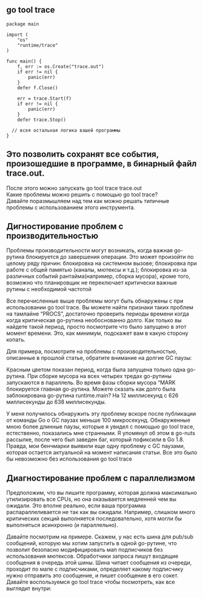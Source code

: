 ## go tool trace


```golang
package main

import (
    "os"
    "runtime/trace"
)

func main() {
    f, err := os.Create("trace.out")
    if err != nil {
        panic(err)
    }
    defer f.Close()

    err = trace.Start(f)
    if err != nil {
        panic(err)
    }
    defer trace.Stop()

  // всея остальная логика вашей программы
}
```

## Это позволить сохранят все события, произошедшие в программе, в бинарный файл trace.out. 

После этого можно запускать go tool trace trace.out  
Какие проблемы можно решить с помощью go tool trace?  
Давайте поразмышляем над тем как можно решать типичные проблемы с использованием этого инструмента.  

## Дигностирование проблем с производительностью  
Проблемы производительности могут возникать, когда важная go-рутина блокируется до завершения операции. Это может произойти по целому ряду причин: блокировка на системном вызове; блокировка при работе с общей памятью (каналы, мютексы и т.д.); блокировка из-за различных событий рантайма(например, сборка мусора), кроме того, возможно что планировщик не переключает критически важные рутины с необходимой частотой

Все перечисленные выше проблемы могут быть обнаружены с при использовании go tool trace. Вы можете найти признаки таких проблем на тамлайне “PROCS”, достаточно проверить периоды времени когда когда критическая go-рутина необоснованно долго. Как только вы найдете такой период, просто посмотрите что было запущено в этот момент времени. Это, как минимум, подскажет вам в какую сторону копать.  

Для примера, посмотрите на проблемы с производительностью, описанные в прошлой статье, обратите внимание на долгие GC паузы:   

Красным цветом показан период, когда была запущена только одна go-рутина. При сборке мусора на всех четырех тредах go-рутины запускаются в параллель. Во время фазы сборки мусора “MARK блокируется главная go-рутина. Можете сказать как долго была заблокирована go-рутина runtime.main? На 12 миллисекунд с 626 миллисекунды до 638 миллисекунды.

У меня получилось обнаружить эту проблему вскоре после публикации от команды Go о GC паузах меньше 100 микросекунд. Обнаруженные мною более длинные паузы, которые я увидел с помощью go tool trace, естественно, показались мне странными. Я упомянул об этом в go-nuts рассылке, после чего был заведен баг, который пофиксили в Go 1.8. Правда, мои бенчмарки выявили еще одну проблему с GC паузами, которая остается актуальной на момент написания статьи. Все это было бы невозможно без использования go tool trace

## Диагностирование проблем с параллелизмом

Предположим, что вы пишите программу, которая должна максимально утилизировать все CPUs, но она оказывается медленней чем вы ожидали. Это вполне реально, если ваша программа распараллеливается не так как вы ожидали. Например, слишком много критических секций выполняется последовательно, хотя могли бы выполняться асинхронно (и параллельно).

Давайте посмотрим на примере. Скажем, у нас есть шина для pub/sub сообщений, которую мы хотим запустить в одной go-рутине, что позволит безопасно модифицировать мап подписчиков без использования мютексов. Обработчики запроса пишут входящие сообщения в очередь этой шины. Шина читает сообщения из очереди, проходит по мапе с подписчиками, определяет какому подписчику нужно отправить это сообщение, и пишет сообщение в его сокет. Давайте воспользуемся go tool trace чтобы посмотреть, как все выглядит внутри:


